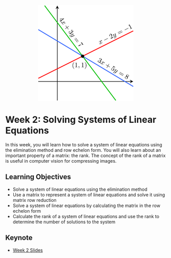 <div align="center">

<img src="../images/solving-systems-of-linear-equations.png" width="300" alt="Linear Algebra for ML">

</div>

# Week 2: Solving Systems of Linear Equations

In this week, you will learn how to solve a system of linear equations using the elimination method and row echelon form. You will also learn about an important property of a matrix: the rank. The concept of the rank of a matrix is useful in computer vision for compressing images.

## Learning Objectives

- Solve a system of linear equations using the elimination method
- Use a matrix to represent a system of linear equations and solve it using matrix row reduction
- Solve a system of linear equations by calculating the matrix in the row echelon form
- Calculate the rank of a system of linear equations and use the rank to determine the number of solutions to the system

## Keynote

- [Week 2 Slides](./slides/Week2-Linear-Algebra-Keynote.pdf)
